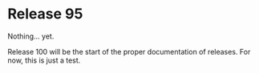 # Release 95

Nothing... yet.

Release 100 will be the start of the proper documentation of releases.
For now, this is just a test.
